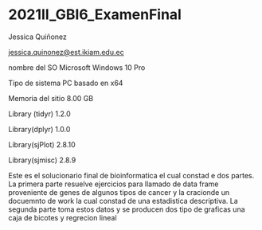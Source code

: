 # 2021II_GBI6_ExamenFinal

Jessica Quiñonez

jessica.quinonez@est.ikiam.edu.ec

nombre del SO Microsoft Windows 10 Pro

Tipo de sistema PC basado en x64

Memoria del sitio 8.00 GB

Library (tidyr) 1.2.0

Library(dplyr) 1.0.0

Library(sjPlot) 2.8.10

Library(sjmisc) 2.8.9

Este es el solucionario final de bioinformatica el cual constad e dos partes.
La primera parte resuelve ejercicios para llamado de data frame proveniente de genes de algunos tipos de cancer y la cracionde un docuemnto de work la cual constad de una estadistica descriptiva.
La segunda parte toma estos datos y se producen dos tipo de graficas una caja de bicotes y regrecion lineal  
